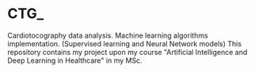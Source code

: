 # CTG_
Cardiotocography data analysis. Machine learning algorithms implementation. (Supervised learning and Neural Network models) This repository contains my project upon my course "Artificial Intelligence and Deep Learning in Healthcare" in my MSc.
